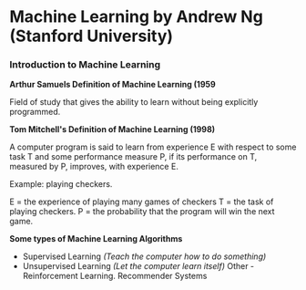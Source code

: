 # Machine Learning by Andrew Ng (Stanford University)

### Introduction to Machine Learning

**Arthur Samuels Definition of Machine Learning (1959**

Field of study that gives the ability to learn without being explicitly programmed.

**Tom Mitchell's Definition of Machine Learning (1998)**

A computer program is said to learn from experience E with respect to some task T and some performance measure P, if its performance on T, measured by P, improves, with experience E.

Example: playing checkers.

E = the experience of playing many games of checkers
T = the task of playing checkers.
P = the probability that the program will win the next game.

**Some types of Machine Learning Algorithms**
- Supervised Learning *(Teach the computer how to do something)*
- Unsupervised Learning *(Let the computer learn itself)*
Other - Reinforcement Learning. Recommender Systems 